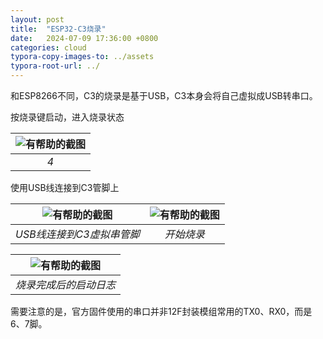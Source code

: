 ```yaml
---
layout: post
title:  "ESP32-C3烧录"
date:   2024-07-09 17:36:00 +0800
categories: cloud
typora-copy-images-to: ../assets
typora-root-url: ../
---
```


和ESP8266不同，C3的烧录是基于USB，C3本身会将自己虚拟成USB转串口。

按烧录键启动，进入烧录状态

| ![有帮助的截图](/assets/95f53a12048a98efa13239db41c830d.png) |
| :----------------------------------------: |
|          *4*          |

使用USB线连接到C3管脚上

| ![有帮助的截图](/assets/e5cc59f1423369d4dccf3dbe102b150.jpg) | ![有帮助的截图](/assets/41f362c85a086e7153e9e91bda51308.png) |
| :----------------------------------------: | :----------------------------------------: |
|          *USB线连接到C3虚拟串管脚*          |         *开始烧录*          |

| ![有帮助的截图](/assets/d2cd497d486630078155066efbb17bc.png) |
| :----------------------------------------: |
|          *烧录完成后的启动日志*          |

需要注意的是，官方固件使用的串口并非12F封装模组常用的TX0、RX0，而是6、7脚。


